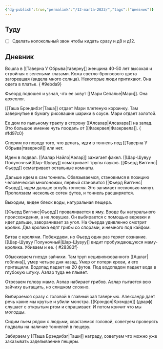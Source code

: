 ```yaml
---
{"dg-publish":true,"permalink":"/12-marta-2023/","tags":["дневник"]}
---
```


## Туду

- [ ] Сделать колокольный звон чтобы кидать сразу и д8 и д12.

## Дневник

Вошла в [[Таверна У Обрыва\|таверну]] женщина 40-50 лет высокая и стройная с зелеными глазами. Кожа светло-бронзового цвета загоревшая (видела много солнца). Некоторые люди притихают. Она одета в платье.
{ #9ebda9}


Фьеорд подошел и узнал, что ее зовут [[Мари Сепалье\|Мари]]. Она археолог.

[[Таша Брэндибэг\|Таша]] отдает Мари плетеную корзинку. Там завернутые в бумагу рисовашие шарики в соусе. Мари отдает золотой. 

Ее дом по пыльному тракту в сторону [[Алсахар\|Алсахара]] на запад. Это большое имение чуть поодаль от [[Фазервел\|Фазервела]].
{ #fd97c0}


Спорим по поводу того, что делать, идти в тоннель под [[Таверна У Обрыва\|таверной]] или нет.

Идем в подвал. [[Аэлар Найло\|Аэлар]] зажигает факел. [[Шар-Шувуу Полуночный\|Шар-Шувуу]] осматривает трупы пауков. [[Фьерд Виггинс\|Фьерд]] осматривает остальные комнаты.

Дальше идем в сам тоннель. Обвязываемся, становимся в позицию человеческой многоножки, первый становится [[Фьерд Виггинс\|Фьорд]], идем дальше вглубь тоннеля. Это занимает несколько минут. Проползаем несколько сотен футов, и тоннель расширяется.

Выходим, виден блеск воды, натуральная пещера.

[[Фьерд Виггинс\|Фьорд]] проваливается в яму. Вроде бы натурального происхождения, а не ловушка. Он выбирается с помощью веревки и идет дальше, заворачивает за угол. На Фьерда удивленно смотрит кролик. Два кролика едят грибы со спорами, и немного под кайфом.

Битва с кролями. Побеждаем, но Фьерд один раз теряет сознание. [[Шар-Шувуу Полуночный\|Шар-Шувуу]] видит пробуждающуюся маму-кролика. Убиваем и ее.
{ #28383f}


Обыскиваем гнездо зайчихи. Там труп нецивилизованного [[Ашлаг\|гоблина]], умер четыре дня назад. Умер от потери крови, и его притащили. Водопад падает на 20 футов. Под водопадом падает вода в глубокую штуку. Аэлар туда не плывет.

Отрезаем голову маме. Аэлар набирает грибов. Аэлар пытается всю зайчиху вытащить, но слишком сложно.

Выбираемся сразу с головой в главный зал таверныю. Александр дает речь какие мы крутые и убили монстра. [[Крэндол\|Крэмдэл]] (дварф) слушает с открытым ртом и спрашивает. И потом кричит что мы молодцы.

Сидим пьем рядом с людьми, хвастаемся головой, советуем проверять подвалы на наличие тоннелей в пещеру.

Забираем у [[Таша Брэндибэг\|Таши]] награду, советуем что можно уже заказывать заделываение пещеры.